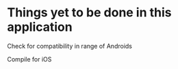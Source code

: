 Things yet to be done in this application
=========================================

Check for compatibility in range of Androids

Compile for iOS
